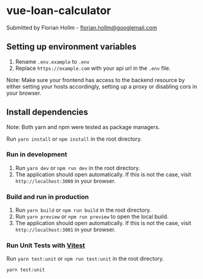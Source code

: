 # vue-loan-calculator
Submitted by Florian Hollm - florian.hollm@googlemail.com

## Setting up environment variables
1. Rename `.env.example` to `.env`
2. Replace `https://example.com` with your api url in the `.env` file.

Note: Make sure your frontend has access to the backend resource by either setting your hosts accordingly, setting up a proxy or disabling cors in your browser.

## Install dependencies
Note: Both yarn and npm were tested as package managers.

Run `yarn install` or `npm install` in the root directory.

### Run in development
1. Run `yarn dev` or `npm run dev` in the root directory.
2. The application should open automatically. If this is not the case, visit `http://localhost:3000` in your browser.

### Build and run in production
1. Run `yarn build` or `npm run build` in the root directory.
2. Run `yarn preview` or `npm run preview` to open the local build.
3. The application should open automatically. If this is not the case, visit `http://localhost:3001` in your browser.

### Run Unit Tests with [Vitest](https://vitest.dev/)
Run `yarn test:unit` or `npm run test:unit` in the root directory.

```sh
yarn test:unit
```
